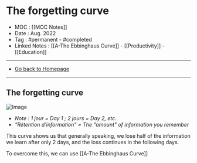 # The forgetting curve
- MOC : [[MOC Notes]]
- Date : Aug. 2022
- Tag : #permanent - #completed 
- Linked Notes : [[A-The Ebbinghaus Curve]] - [[Productivity]] - [[Education]]
-------------------
- [Go back to Homepage](https://misudashi.ga/)
-----

## The forgetting curve
![Image](https://misudashi.github.io/systems/static/The-Forgetting-Curve.jpeg)
- *Note : 1 jour = Day 1 ; 2 jours = Day 2, etc..*
- *"Rétention d'information" = The "amount" of information you remember*

This curve shows us that generally speaking, we lose half of the information we learn after only 2 days, and the loss continues in the following days.

To overcome this, we can use [[A-The Ebbinghaus Curve]]